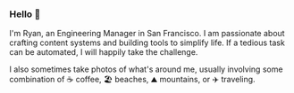 ### Hello 👋

I'm Ryan, an Engineering Manager in San Francisco. I am passionate about crafting content systems and building tools to simplify life. If a tedious task can be automated, I will happily take the challenge.

I also sometimes take photos of what's around me, usually involving some combination of ☕️ coffee, 🏖 beaches, ⛰ mountains, or ✈️ traveling.
